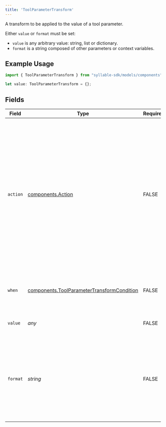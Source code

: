 ```yaml
---
title: 'ToolParameterTransform'
---
```


A transform to be applied to the value of a tool parameter.

Either `value` or `format` must be set:
- `value` is any arbitrary value: string, list or dictionary.
- `format` is a string composed of other parameters or context variables.

## Example Usage

```typescript
import { ToolParameterTransform } from "syllable-sdk/models/components";

let value: ToolParameterTransform = {};
```

## Fields

| Field                                                                                                                                                                                                                                              | Type                                                                                                                                                                                                                                               | Required                                                                                                                                                                                                                                           | Description                                                                                                                                                                                                                                        |
| -------------------------------------------------------------------------------------------------------------------------------------------------------------------------------------------------------------------------------------------------- | -------------------------------------------------------------------------------------------------------------------------------------------------------------------------------------------------------------------------------------------------- | -------------------------------------------------------------------------------------------------------------------------------------------------------------------------------------------------------------------------------------------------- | -------------------------------------------------------------------------------------------------------------------------------------------------------------------------------------------------------------------------------------------------- |
| `action`                                                                                                                                                                                                                                           | [components.Action](/sdk-docs/models/components/action)                                                                                                                                                                                             | FALSE                                                                                                                                                                                                                                 | The action to perform on the tool parameter value: `default` means only set the value (using the `format` field) if the parameter doesn't exist or is empty, `override` means always set the value, and `remove` means remove the parameter value. |
| `when`                                                                                                                                                                                                                                             | [components.ToolParameterTransformCondition](/sdk-docs/models/components/toolparametertransformcondition)                                                                                                                                           | FALSE                                                                                                                                                                                                                                 | Only apply the transform if the condition is met.                                                                                                                                                                                                  |
| `value`                                                                                                                                                                                                                                            | *any*                                                                                                                                                                                                                                              | FALSE                                                                                                                                                                                                                                 | The default value to use for the parameter.                                                                                                                                                                                                        |
| `format`                                                                                                                                                                                                                                           | *string*                                                                                                                                                                                                                                           | FALSE                                                                                                                                                                                                                                 | The string value to use for the parameter. The value will be evaluated with the Python `str.format` method, for example, `Hello, {name}!`                                                                                                          |